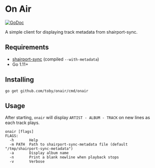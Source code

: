 # On Air

[![GoDoc](https://godoc.org/github.com/toby/onair?status.svg)](http://godoc.org/github.com/toby/onair)

A simple client for displaying track metadata from shairport-sync.

## Requirements

*  [shairport-sync](https://github.com/mikebrady/shairport-sync) (compiled `--with-metadata`)
*  Go 1.11+

## Installing

```
go get github.com/toby/onair/cmd/onair
```

## Usage

After starting, `onair` will display `ARTIST - ALBUM - TRACK` on new lines as
each track plays.

```
onair [flags]
FLAGS:
  -h       Help
  -m PATH  Path to shairport-sync-metadata file (default "/tmp/shairport-sync-metadata")
  -a	   Display album name
  -n	   Print a blank newline when playback stops
  -v	   Verbose
```
